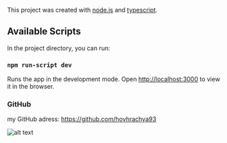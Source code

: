 This project was created with [node.js](https://nodejs.org/en/) and [typescript](https://www.typescriptlang.org/).

## Available Scripts

In the project directory, you can run:

### `npm run-script dev`

Runs the app in the development mode.
Open [http://localhost:3000](http://localhost:3000) to view it in the browser.

### GitHub

my GitHub adress: https://github.com/hovhrachya93


![alt text](https://cdn2.iconfinder.com/data/icons/world-flag-icons/256/Flag_of_Armenia.png)
